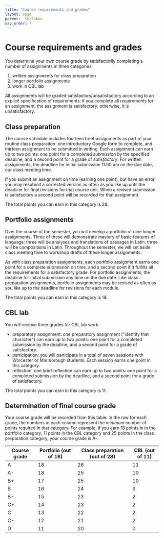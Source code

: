 ```yaml
---
title: "Course requirements and grades"
layout: page
parent:  Syllabus
nav_order: 7
---
```



# Course requirements and grades

You determine your own course grade by satisfactorily completing a number of assignments in three categories:

1. written assignments for class preparation 
1. longer portfolio assignments 
1. work in CBL lab

All assignments will be graded satisfactory/unsatisfactory according to an explicit specification of requirements: if you complete all requirements for an assignment, the assignment is satisfactory; otherwise, it is unsatisfactory.




##  Class preparation

The course schedule includes fourteen brief assignments as part of your routine class preparation: one introductory Google form to complete, and thirteen  assignment to be submitted in writing. Each assignment can earn up to two points: one point for a completed *submission* by the specified deadline, and a second point for a grade of *satisfactory*. For written assignments, the deadline for initial submission 11:00 am on the due date, our class meeting time.  

If you submit an assignment on time (earning one point), but have an error, you may resubmit a corrected version as often as you like up until the deadline for final revisions for that course unit. When a revised submission is satisfactory a second point will be recorded for that assignment.

The total points you can earn in this category is 28.


## Portfolio assignments

Over the course of the semester, you will develop a portfolio of nine longer assignments. Three of these will demonstrate mastery of basic features of language; three will be analyses and translations of passages in Latin; three  will be compositions in Latin.  Throughout the semester, we will set aside class meeting time to workshop drafts of these longer assignments.

As with class preparation assignments, each portfolio assignment earns one point for a complete submission on time, and a second point if it fulfills all the requirements for a satisfactory grade. For portfolio assignments, the deadline for initial submission any time on the due date.  Like class preparation assignments, portfolio assignments may be revised as often as you like up to the deadline for revisions for each module. 

The total points you can earn in this category is 18.


## CBL lab

You will receive three grades for CBL lab work.


- preparatory assignment:  one preparatory assignment ("Identify that character") can earn up to two points: one point for a completed submission by the deadline, and a second point for a grade of satisfactory.
- participation: you will participate in a total of seven sessions with Worcester or Marlborough students.  Each session earns one point in this category.
- reflection: one brief reflection can earn up to two points: one point for a completed submission by the deadline, and a second point for a grade of satisfactory.

The total points you can earn in this category is 11.

## Determination of final course grade


Your course grade will be recorded from this table.  In the row for each grade, the numbers in each column represent the *minimum* number of points required in that category. For example, if you earn 18 points in in the portfolio category, 11 points in the CBL category and 25 points in the class preparation category, your course grade is A-.

| Course grade | Portfolio (out of 18) | Class preparation (out of 28) | CBL  (out of 11) |
| --- | --- | --- | --- |
| A | 18 | 26 |  11 | 
| A- | 18 | 25 |  10 | 
| B+ | 17 | 25 |  10 | 
| B | 16 | 24 |  9| 
| B- | 15 | 23 |   2 | 
| C+ | 14 | 23 |   2 | 
| C | 13 | 22 |  2  | 
| C- | 12 | 21 |  2 | 
| D | 11 | 20 |   0 | 

